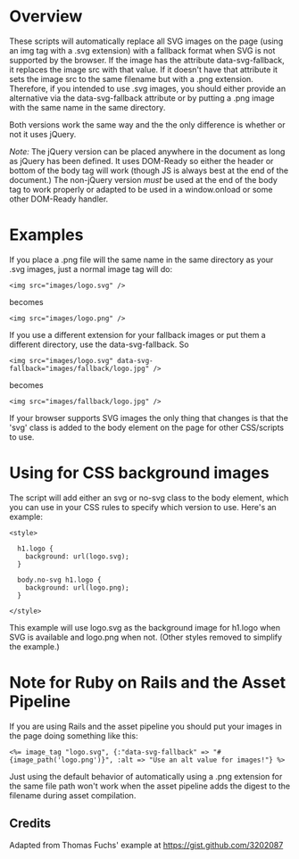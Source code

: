 Overview
========

These scripts will automatically replace all SVG images on the page (using an img tag with a .svg extension) with a fallback format when SVG is not supported by the browser. If the image has the attribute data-svg-fallback, it replaces the image src with that value. If it doesn't have that attribute it sets the image src to the same filename but with a .png extension. Therefore, if you intended to use .svg images, you should either provide an alternative via the data-svg-fallback attribute or by putting a .png image with the same name in the same directory.

Both versions work the same way and the the only difference is whether or not it uses jQuery.

*Note:* The jQuery version can be placed anywhere in the document as long as jQuery has been defined. It uses DOM-Ready so either the header or bottom of the body tag will work (though JS is always best at the end of the document.) The non-jQuery version *must* be used at the end of the body tag to work properly or adapted to be used in a window.onload or some other DOM-Ready handler.

Examples
========

If you place a .png file will the same name in the same directory as your .svg images, just a normal image tag will do:

    <img src="images/logo.svg" />

becomes

    <img src="images/logo.png" />

If you use a different extension for your fallback images or put them a different directory, use the data-svg-fallback. So

    <img src="images/logo.svg" data-svg-fallback="images/fallback/logo.jpg" />

becomes

    <img src="images/fallback/logo.jpg" />

If your browser supports SVG images the only thing that changes is that the 'svg' class is added to the body element on the page for other CSS/scripts to use.

Using for CSS background images
===============================

The script will add either an svg or no-svg class to the body element, which you can use in your CSS rules to specify which version to use. Here's an example:

    <style>

      h1.logo {
        background: url(logo.svg);
      }

      body.no-svg h1.logo {
        background: url(logo.png);
      }

    </style>

This example will use logo.svg as the background image for h1.logo when SVG is available and logo.png when not. (Other styles removed to simplify the example.)

Note for Ruby on Rails and the Asset Pipeline
=============================================

If you are using Rails and the asset pipeline you should put your images in the page doing something like this:

    <%= image_tag "logo.svg", {:"data-svg-fallback" => "#{image_path('logo.png')}", :alt => "Use an alt value for images!"} %>

Just using the default behavior of automatically using a .png extension for the same file path won't work when the asset pipeline adds the digest to the filename during asset compilation.

Credits
-------

Adapted from Thomas Fuchs' example at https://gist.github.com/3202087